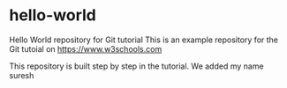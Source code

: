 # hello-world
Hello World repository for Git tutorial
This is an example repository for the Git tutoial on https://www.w3schools.com

This repository is built step by step in the tutorial.
We added my name suresh

